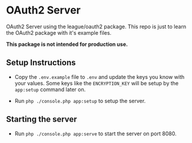 # OAuth2 Server
OAuth2 Server using the league/oauth2 package. This repo is just to learn the OAuth2 package with it's example files. 

**This package is not intended for production use.**

## Setup Instructions

- Copy the `.env.example` file to `.env` and update the keys you know with your values. 
Some keys like the `ENCRYPTION_KEY` will be setup by the `app:setup` command later on.

- Run `php ./console.php app:setup` to setup the server.

## Starting the server

- Run `php ./console.php app:serve` to start the server on port 8080.